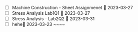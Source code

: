 - [ ] Machine Construction - Sheet Assignmenet 📅 2023-03-27
- [ ] Stress Analysis Lab1Q1 📅 2023-03-27
- [ ] Stress Analysis - Lab2Q2 📅 2023-03-31
- [ ] hehe📅 2023-03-23 ~~~~